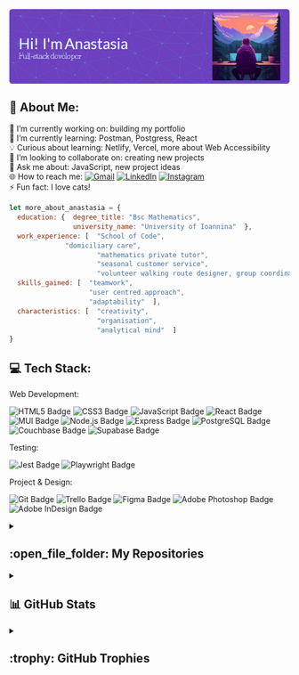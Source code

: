 <div><img align="center" src="./github-header-image.png"></div>

## 💫 About Me:
🔭 I’m currently working on: building my portfolio<br>
🌱 I’m currently learning: Postman, Postgress, React<br>
💡 Curious about learning: Netlify, Vercel, more about Web Accessibility<br>
👯 I’m looking to collaborate on: creating new projects<br>
💬 Ask me about: JavaScript, new project ideas<br>
🌐 How to reach me:
    [![Gmail](https://img.shields.io/badge/Gmail-EA4335?logo=gmail&logoColor=fff&style=flat)](mailto:anastasiaadamoudi@gmail.com)
    [![LinkedIn](https://img.shields.io/badge/LinkedIn-%230077B5.svg?logo=linkedin&logoColor=white)](https://linkedin.com/in/anastasiaadamoudi89)
    [![Instagram](https://img.shields.io/badge/Instagram-%23E4405F.svg?logo=Instagram&logoColor=white)](https://instagram.com/anastasia.ad.m31)<br>
⚡ Fun fact: I love cats!

```javascript
let more_about_anastasia = {
  education: {  degree_title: "Bsc Mathematics",
                university_name: "University of Ioannina"  },
  work_experience: [  "School of Code",
  		      "domiciliary care",
                      "mathematics private tutor",
                      "seasonal customer service",
                      "volunteer walking route designer, group coordinator and tour guide"  ],
  skills_gained: [  "teamwork",
                    "user centred approach",
                    "adaptability"  ],
  characteristics: [  "creativity",
                      "organisation",
                      "analytical mind"  ]
}
```

## 💻 Tech Stack:

Web Development: 

<p>
	
![HTML5 Badge](https://img.shields.io/badge/HTML5-E34F26?logo=html5&logoColor=fff&style=flat)
![CSS3 Badge](https://img.shields.io/badge/CSS3-1572B6?logo=css3&logoColor=fff&style=flat)
![JavaScript Badge](https://img.shields.io/badge/JavaScript-F7DF1E?logo=javascript&logoColor=000&style=flat)
![React Badge](https://img.shields.io/badge/React-61DAFB?logo=react&logoColor=000&style=flat)
![MUI Badge](https://img.shields.io/badge/MUI-007FFF?logo=mui&logoColor=fff&style=flat)
![Node.js Badge](https://img.shields.io/badge/Node.js-393?logo=nodedotjs&logoColor=fff&style=flat)
![Express Badge](https://img.shields.io/badge/Express-000?logo=express&logoColor=fff&style=flat)
![PostgreSQL Badge](https://img.shields.io/badge/PostgreSQL-4169E1?logo=postgresql&logoColor=fff&style=flat)
![Couchbase Badge](https://img.shields.io/badge/Couchbase-EA2328?logo=couchbase&logoColor=fff&style=flat)
![Supabase Badge](https://img.shields.io/badge/Supabase-3FCF8E?logo=supabase&logoColor=fff&style=flat)
	
</p>

Testing:

<p>
	
![Jest Badge](https://img.shields.io/badge/Jest-C21325?logo=jest&logoColor=fff&style=flat)
![Playwright Badge](https://img.shields.io/badge/Playwright-2EAD33?logo=playwright&logoColor=fff&style=flat)
	
</p>

Project & Design: 

<p>
	
![Git Badge](https://img.shields.io/badge/Git-F05032?logo=git&logoColor=fff&style=flat)
![Trello Badge](https://img.shields.io/badge/Trello-0052CC?logo=trello&logoColor=fff&style=flat)
![Figma Badge](https://img.shields.io/badge/Figma-F24E1E?logo=figma&logoColor=fff&style=flat)
![Adobe Photoshop Badge](https://img.shields.io/badge/Adobe%20Photoshop-31A8FF?logo=adobephotoshop&logoColor=fff&style=flat)
![Adobe InDesign Badge](https://img.shields.io/badge/Adobe%20InDesign-F36?logo=adobeindesign&logoColor=fff&style=flat)
	
</p>

<details>
    <summary>
        <h2> :open_file_folder: My Repositories </h2>
    </summary>
    <div>
        <p>
	        <a href="https://github.com/AnastasiaAdamoudi/SchoolOfCode-Mid-Course-Team-Frontend-Project.git">
      		  <img src="https://github-readme-stats.vercel.app/api/pin/?username=AnastasiaAdamoudi&repo=SchoolOfCode-Mid-Course-Team-Frontend-Project&theme=tokyonight" alt="SchoolOfCode-Mid-Course-Team-Frontend-Project repository" />
            </a>
        </p>
    </div>
 </details>


<details>
  <summary>
    <h2> 📊 GitHub Stats </h2>
  </summary>
    
  ![](https://github-readme-stats.vercel.app/api/top-langs/?username=AnastasiaAdamoudi&theme=nightowl&hide_border=false&include_all_commits=false&count_private=true&layout=compact)<br/>
  ![](https://github-readme-stats.vercel.app/api?username=AnastasiaAdamoudi&theme=nightowl&hide_border=false&include_all_commits=false&count_private=true)<br/>
  ![](https://github-contributor-stats.vercel.app/api?username=AnastasiaAdamoudi&limit=5&theme=tokyonight&combine_all_yearly_contributions=true)<br/>
  ![](https://github-readme-streak-stats.herokuapp.com/?user=AnastasiaAdamoudi&theme=nightowl&hide_border=false)
    
</details>

<details>
  <summary>
    <h2> :trophy: GitHub Trophies </h2>
  </summary>
  <a href="https://github.com/ryo-ma/github-profile-trophy"><img src="https://github-profile-trophy.vercel.app/?username=7oskaaa&layout=compact&theme=tokyonight&column=4&margin-w=15&margin-h=15" alt="7oskaaa" /></a>
</details>
